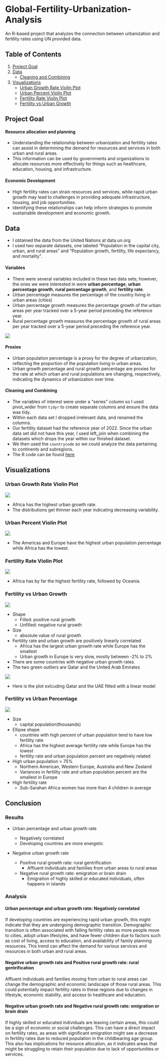 # Global-Fertility-Urbanization-Analysis
An R-based project that analyzes the connection between urbanization and fertility rates using UN provided data.

## Table of Contents

1. [Project Goal](#project-goal)
2. [Data](#data)
    - [Cleaning and Combining](#cleaning-and-combining)
3. [Visualizations](#visualizations)
    - [Urban Growth Rate Violin Plot](#urban-growth-rate-violin-plot)
    - [Urban Percent Violin Plot](#urban-percent-violin-plot)
    - [Fertility Rate Violin Plot](#fertility-rate-violin-plot)
    - [Fertility vs Urban Growth](#fertility-vs-urban-growth)

## Project Goal

#### Resource allocation and planning

- Understanding the relationship between urbanization and fertility rates can assist in determining the demand for resources and services in both urban and rural areas. 
- This information can be used by governments and organizations to allocate resources more effectively for things such as healthcare, education, housing, and infrastructure.

#### Economic Development 

- High fertility rates can strain resources and services, while rapid urban growth may lead to challenges in providing adequate infrastructure, housing, and job opportunities. 
- Identifying these relationships can help inform strategies to promote sustainable development and economic growth.

## Data

- I obtained the data from the United Nations at data.un.org
- I used two separate datasets, one labeled “Population in the capital city, urban, and rural areas” and “Population growth, fertility, life expectancy, and mortality”.

#### Variables 

- There were several variables included in these two data sets; however, the ones we were interested in were **urban percentage**, **urban percentage growth**, **rural percentage growth**, and **fertility rate**.
- Urban percentage measures the percentage of the country living in urban areas (cities)
- Urban percentage growth measures the percentage growth of the urban areas per year  tracked over a 5-year period preceding the reference year.
- Rural percentage growth measures the percentage growth of rural areas per year  tracked over a 5-year period preceding the reference year.

![](corrplot2.png)<!-- -->

#### Proxies

- Urban population percentage is a proxy for the degree of urbanization, reflecting the proportion of the population living in urban areas. 
- Urban growth percentage and rural growth percentage are proxies for the rate at which urban and rural populations are changing, respectively, indicating the dynamics of urbanization over time.

#### Cleaning and Combining

- The variables of interest were under a “series” column so I used pivot_wider from `tidyr` to create separate columns and ensure the data was tidy. 
- Within each data set I dropped irrelevant data, and renamed the columns.
- Our fertility dataset had the reference year of 2022. Since the urban data set did not have this year, I used left_join when combining the datasets which drops the year within our finished dataset.
- We then used the `countrycode` so we could analyze the data pertaining to continents and subregions.
- The R code can be found [here](./cleaning_combining.R)  

## Visualizations

### Urban Growth Rate Violin Plot

![](u_rate_box.png)<!-- -->

- Africa has the highest urban growth rate.
- The distributions get thinner each year indicating decreasing variability.

### Urban Percent Violin Plot

![](u_percent_box.png)<!-- -->

- The Americas and Europe have the highest urban population percentage while Africa has the lowest.

### Fertility Rate Violin Plot

![](f_box.png)<!-- -->

- Africa has by far the highest fertility rate, followed by Oceania.

### Fertility vs Urban Growth 

![](fu_rate.png)<!-- -->

- Shape
  - Filled: positive rural growth
  - Unfilled: negative rural growth
- Size
  - absolute value of rural growth
- Fertility rate and urban growth are positively linearly correlated
  - Africa has the largest urban growth rate while Europe has the smallest
  - Urban growth in Europe is very slow, mostly between -2% to 2%
- There are some countries with negative urban growth rates.
- The two green outliers are Qatar and the United Arab Emirates

![](fu_growth_line.png)<!-- -->

- Here is the plot exlcuding Qatar and the UAE fitted with a linear model

### Fertility vs Urban Percentage 

![](fu_percent.png)<!-- -->

- Size
  - capital population(thousands)
- Ellipse shape
  - countries with high percent of urban population tend to have low fertility rate
  - Africa has the highest average fertility rate while Europe has the lowest
  - fertility rate and urban population percent are negatively related
- High urban population > 75%
  - Northern American, Western Europe, Australia and New Zealand
  - Variances in fertility rate and urban population percent are the smallest in Europe
- High fertility rate
  - Sub-Sarahan Africa women has more than 4 children in average

## Conclusion

### Results

- Urban percentage and urban growth rate
  - Negatively correlated
  - Developing countries are more energetic

- Negative urban growth rate
  - Positive rural growth rate: rural gentrification
    - Affluent individuals and families from urban areas to rural areas
  - Negative rural growth rate: emigration or brain drain
    - Emigration of highly skilled or educated individuals, often happens in islands

### Analysis

#### Urban percentage and urban growth rate: Negatively correlated

If developing countries are experiencing rapid urban growth, this might indicate that they are undergoing demographic transition. Demographic transition is often associated with falling fertility rates as more people move to cities, adopt urban lifestyles, and have fewer children due to factors such as cost of living, access to education, and availability of family planning resources. This trend can affect the demand for various services and resources in both urban and rural areas.

#### Negative urban growth rate and Positive rural growth rate: rural gentrification

Affluent individuals and families moving from urban to rural areas can change the demographic and economic landscape of those rural areas. This could potentially impact fertility rates in these regions due to changes in lifestyle, economic stability, and access to healthcare and education.

#### Negative urban growth rate and Negative rural growth rate: emigration or brain drain

If highly skilled or educated individuals are leaving certain areas, this could be a sign of economic or social challenges. This can have a direct impact on fertility rates, as areas with significant emigration might see a decrease in fertility rates due to reduced population in the childbearing age group. This also has implications for resource allocation, as it indicates areas that might be struggling to retain their population due to lack of opportunities or services.

